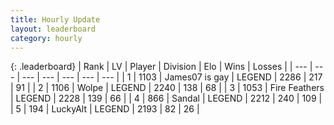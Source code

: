 ```yaml
---
title: Hourly Update
layout: leaderboard
category: hourly
---
```


{: .leaderboard}
| Rank | LV | Player | Division | Elo | Wins | Losses |
| --- | --- | --- | --- | --- | --- | --- |
| <span data-change="0">1</span> | 1103 | <span title="ID: 203132">James07 is gay</span> | LEGEND | <span data-change="22">2286</span> | <span data-change="9">217</span> | <span data-change="2">91</span> |
| <span data-change="0">2</span> | 1106 | <span title="ID: 204953">Wolpe</span> | LEGEND | <span data-change="0">2240</span> | <span data-change="0">138</span> | <span data-change="0">68</span> |
| <span data-change="0">3</span> | 1053 | <span title="ID: 357425">Fire Feathers</span> | LEGEND | <span data-change="0">2228</span> | <span data-change="0">139</span> | <span data-change="0">66</span> |
| <span data-change="0">4</span> | 866 | <span title="ID: 315148">Sandal</span> | LEGEND | <span data-change="-15">2212</span> | <span data-change="5">240</span> | <span data-change="4">109</span> |
| <span data-change="0">5</span> | 194 | <span title="ID: 512212">LuckyAlt</span> | LEGEND | <span data-change="0">2193</span> | <span data-change="0">82</span> | <span data-change="0">26</span> |
